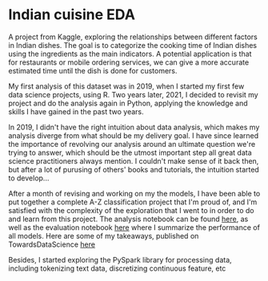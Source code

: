 # Indian cuisine EDA 

A project from Kaggle, exploring the relationships between different factors in Indian dishes. The goal is to categorize the cooking time of Indian dishes using the ingredients as the main indicators. A potential application is that for restaurants or mobile ordering services, we can give a more accurate estimated time until the dish is done for customers.

My first analysis of this dataset was in 2019, when I started my first few data science projects, using R. Two years later, 2021, I decided to revisit my project and do the analysis again in Python, applying the knowledge and skills I have gained in the past two years. 

In 2019, I didn't have the right intuition about data analysis, which makes my analysis diverge from what should be my delivery goal. I have since learned the importance of revolving our analysis around an ultimate question we're trying to answer, which should be the utmost important step all great data science practitioners always mention. I couldn't make sense of it back then, but after a lot of purusing of others' books and tutorials, the intuition started to develop...

After a month of revising and working on my the models, I have been able to put together a complete A-Z classification project that I'm proud of, and I'm satisfied with the complexity of the exploration that I went to in order to do and learn from this project. The analysis notebook can be found [here](https://github.com/irenechang1510/indian-cuisine-EDA/blob/main/analysis.ipynb), as well as the evaluation notebook [here](https://github.com/irenechang1510/indian-cuisine-EDA/blob/main/evaluate.ipynb) where I summarize the performance of all models. Here are some of my takeaways, published on TowardsDataScience [here](https://towardsdatascience.com/the-struggles-and-the-tips-what-i-learn-from-doing-my-own-classification-project-dc1e70937b09?source=collection_tagged---------0----------------------------)

Besides, I started exploring the PySpark library for processing data, including tokenizing text data, discretizing continuous feature, etc

